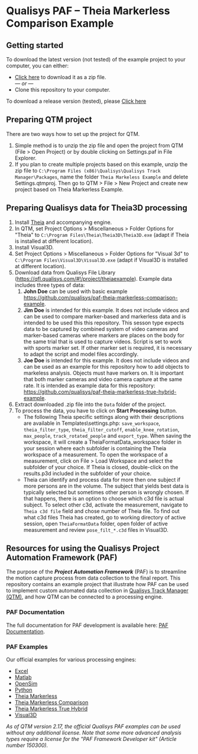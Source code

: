 # Qualisys PAF – Theia Markerless Comparison Example

## Getting started

To download the latest version (not tested) of the example project to your computer, you can either:

* [Click here](https://github.com/qualisys/paf-theia-markerless-comparison-example/archive/refs/heads/main.zip) to download it as a zip file.
<br>_— or —_
* Clone this repository to your computer.

To download a release version (tested), please [Click here](https://github.com/qualisys/paf-theia-markerless-comparison-example/releases)

## Preparing QTM project
There are two ways how to set up the project for QTM.
1. Simple method is to unzip the zip file and open the project from QTM (File > Open Project) or by double clicking on Settings.paf in File Explorer.
2. If you plan to create multiple projects based on this example, unzip the zip file to `C:\Program Files (x86)\Qualisys\Qualisys Track Manager\Packages`, name the folder `Theia Markeless Example` and delete Settings.qtmproj. Then go to QTM > File > New Project and create new project based on Theia Markerless Example.

## Preparing Qualisys data for Theia3D processing

1. Install [Theia](https://www.theiamarkerless.ca/) and accompanying engine.
2. In QTM, set Project Options > Miscellaneous > Folder Options for "Theia" to ```C:\Program Files\Theia\Theia3D\Theia3D.exe``` (adapt if Theia is installed at different location).
3. Install Visual3D.
4. Set Project Options > Miscellaneous > Folder Options for "Visual 3d" to ```C:\Program Files\Visual3D\Visual3D.exe``` (adapt if Visual3D is installed at different location).
5. Download data from Qualisys File Library (https://qfl.qualisys.com/#!/project/theiaexample).
   Example data includes three types of data:
   1. **John Doe** can be used with basic example https://github.com/qualisys/paf-theia-markerless-comparison-example.
   2. **Jim Doe** is intended for this example. It does not include videos and can be used to compare marker-based and markerless data and is intended to be used this this repository. This sesson type expects data to be captured by combined system of video cameras and marker-based cameras where markers are places on the body for the same trial that is used to capture videos. Script is set to work with sports marker set. If other marker set is required, it is necessary to adapt the script and model files accordingly. 
   3. **Joe Doe** is intended for this example. It does not include videos and can be used as an example for this repository how to add objects to markeless analysis. Objects must have markers on. It is important that both marker cameras and video camera capture at the same rate. It is intended as example data for this repository: https://github.com/qualisys/paf-theia-markerless-true-hybrid-example.
6. Extract downloaded .zip file into the `Data` folder of the project.
7. To process the data, you have to click on **Start Processing** button.
    - The following Theia specific settings along with their descriptions are available in Templates\settings.php: `save_workspace`, `theia_filter_type`, `theia_filter_cutoff`, `enable_knee_rotation`, `max_people`, `track_rotated_people` and `export_type`. When saving the workspace, it will create a TheiaFormatData_workspace folder in your session where each subfolder is containing the Theia workspace of a measurement. To open the workspace of a measurement, click on File > Load Workspace and select the subfolder of your choice. If Theia is closed, double-click on the results.p3d included in the subfolder of your choice.  
    - Theia can identify and process data for more then one subject if more persons are in the volume. The subject that yields best data is typically selected but sometimes other person is wrongly chosen. If that happens, there is an option to choose which c3d file is actual subject. To select other c3d, activate the measurement, navigate to `Theia c3d file` field and chose number of Theia file. To find out what c3d files Theia has created, go to working directory of active session, open `TheiaFormatData` folder, open folder of active measurement and review `pose_filt_*.c3d` files in Visual3D.

## Resources for using the Qualisys Project Automation Framework (PAF)

The purpose of the ***Project Automation Framework*** (PAF) is to streamline the motion capture process from data collection to the final report. This repository contains an example project that illustrate how PAF can be used to implement custom automated data collection in [Qualisys Track Manager (QTM)](http://www.qualisys.com/software/qualisys-track-manager/), and how QTM can be connected to a processing engine. 

### PAF Documentation

The full documentation for PAF development is available here: [PAF Documentation](https://github.com/qualisys/paf-documentation).


### PAF Examples

Our official examples for various processing engines:

- [Excel](https://github.com/qualisys/paf-excel-example)
- [Matlab](https://github.com/qualisys/paf-matlab-example)
- [OpenSim](https://github.com/qualisys/paf-opensim-example)
- [Python](https://github.com/qualisys/paf-python-example)
- [Theia Markerless](https://github.com/qualisys/paf-theia-markerless-example)
- [Theia Markerless Comparison](https://github.com/qualisys/paf-theia-markerless-comparison-example)
- [Theia Markerless True Hybrid](https://github.com/qualisys/paf-theia-markerless-true-hybrid-example)
- [Visual3D](https://github.com/qualisys/paf-visual3d-example)

_As of QTM version 2.17, the official Qualisys PAF examples can be used without any additional license. Note that some more advanced analysis types require a license for the "PAF Framework Developer kit" (Article number 150300)._
